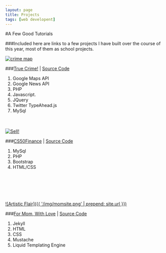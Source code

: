 ```yaml
---
layout: page
title: Projects
tags: [web developent]
---
```


#A Few Good Tutorials

###Included here are links to a few projects I have built over the course of this year, most of them as school projects.

<a href="http://crime.dfordz.com">![crime map](https://cloud.githubusercontent.com/assets/5413221/8270533/ccc4d2b4-17a7-11e5-9d87-a55cc8e877d6.png)</a>

###[True Crime!](http://crime.dfordz.com "crime") | [Source Code](https://github.com/djfordz/cs50_psets/tree/master/pset8)

1. Google Maps API
2. Google News API
3. PHP
4. Javascript.
5. JQuery
6. Twitter TypeAhead.js
7. MySql
<br><br><br>

<a href='http://finance.dfordz.com'>![Sell!](https://cloud.githubusercontent.com/assets/5413221/8270529/b2f24ea2-17a7-11e5-95ec-4f192f04e558.png)</a>

###[CS50Finance](http://finance.dfordz.com "finance") | [Source Code](https://github.com/djfordz/cs50_psets/tree/master/pset7)

1. MySql
2. PHP
3. Bootstrap
4. HTML/CSS
<br><br><br><br><br><br>

<a href='http://christineford.org'>![Artistic Flair]({{ '/img/momsite.png' | prepend: site.url }})</a>

###[For Mom, With Love](http://christineford.org) | [Source Code](https://github.com/djfordz/christineford.org)

1. Jekyll
2. HTML
3. CSS
4. Mustache
5. Liquid Templating Engine

